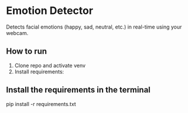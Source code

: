 # Emotion Detector

Detects facial emotions (happy, sad, neutral, etc.) in real-time using your webcam.


## How to run

1. Clone repo and activate venv
2. Install requirements:

## Install the requirements in the terminal 

pip install -r requirements.txt
